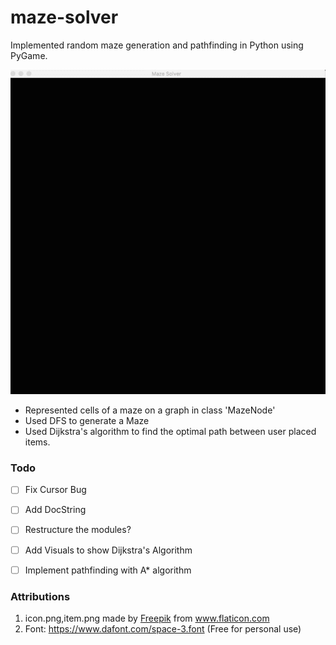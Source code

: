# maze-solver 
Implemented random maze generation and pathfinding in Python using PyGame. 

![](maze.gif)
- Represented cells of a maze on a graph in class 'MazeNode'  
- Used DFS to generate a Maze 
- Used Dijkstra's algorithm to find the optimal path between user placed items. 


### Todo
 - [ ] Fix Cursor Bug 
 - [ ] Add DocString 
 - [ ] Restructure the modules?
 - [ ] Add Visuals to show Dijkstra's Algorithm
 - [ ] Implement pathfinding with A* algorithm 



### Attributions
1. <div>icon.png,item.png made by <a href="https://www.flaticon.com/authors/freepik" title="Freepik">Freepik</a> from <a href="https://www.flaticon.com/" title="Flaticon">www.flaticon.com</a></div>
2. Font: https://www.dafont.com/space-3.font (Free for personal use) 
